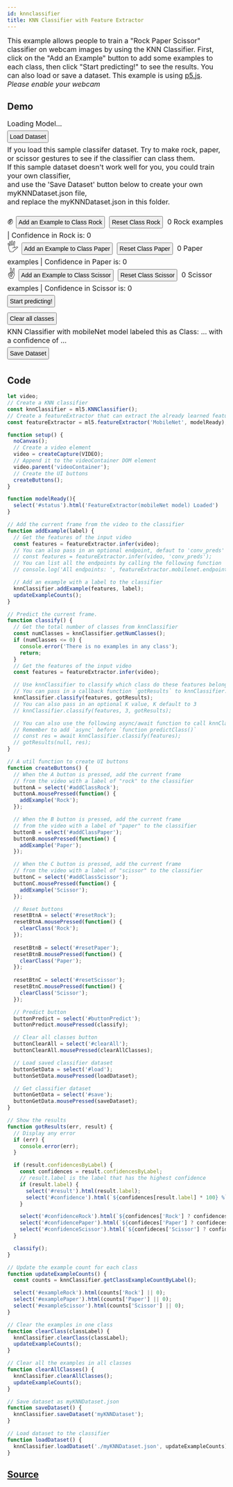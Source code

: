 ```yaml
---
id: knnclassifier
title: KNN Classifier with Feature Extractor
---
```


This example allows people to train a "Rock Paper Scissor" classifier on webcam images by using the KNN Classifier. First, click on the "Add an Example" button to add some examples to each class, then click "Start predicting!" to see the results. You can also load or save a dataset.

This example is using [p5.js](https://p5js.org/).

*Please enable your webcam*

## Demo

<style>
  button {
    margin: 6px 6px 6px 0;
    padding: 4px;
    font-size: 14px;
  }
  video {
    width: 300;
    height: 300;
  }
  p {
    display: inline;
    font-size: 16px;
  }
  .emoji {
    font-size: 24px;
  }
</style>

<div class="example">
  <div id="videoContainer"></div>
  <p id="status">Loading Model...</p>
  <div>
    <button id="load">Load Dataset</button><br>
    <p>If you load this sample classifer dataset. Try to make rock, paper, or scissor gestures to see if the classifier can class them.<br>
      If this sample dataset doesn't work well for you, you could train your own classifier,<br>
      and use the 'Save Dataset' button below to create your own myKNNDataset.json file,<br>
      and replace the myKNNDataset.json in this folder.
    </p>
  </div>
  <br><p>
    <span class="emoji"> ✊ </span><button id="addClassRock">Add an Example to Class Rock</button>
    <button id="resetRock">Reset Class Rock</button>
    <p><span id="exampleRock">0</span> Rock examples</p>
    <p>| Confidence in Rock is: <span id="confidenceRock">0</span></p>
    <br><span class="emoji"> 🖐 </span><button id="addClassPaper">Add an Example to Class Paper</button>
    <button id="resetPaper">Reset Class Paper</button>
    <p><span id="examplePaper">0</span> Paper examples</p>
    <p>| Confidence in Paper is: <span id="confidencePaper">0</span></p>
    <br><span class="emoji"> ✌️ </span><button id="addClassScissor">Add an Example to Class Scissor</button>
    <button id="resetScissor">Reset Class Scissor</button>
    <p><span id="exampleScissor">0</span> Scissor examples</p>
    <p>| Confidence in Scissor is: <span id="confidenceScissor">0</span></p>
  </p>
  <br/>
  <p>
    <button id="buttonPredict">Start predicting!</button><br>
    <button id="clearAll">Clear all classes</button><br>
  </p>
  <p>
    KNN Classifier with mobileNet model labeled this
    as Class: <span id="result">...</span>
    with a confidence of <span id="confidence">...</span>
  </p>
  <div><button id="save">Save Dataset</button></div>
</div>

<script src="assets/scripts/example-knnclassifier.js"></script>

## Code

```javascript
let video;
// Create a KNN classifier
const knnClassifier = ml5.KNNClassifier();
// Create a featureExtractor that can extract the already learned features from MobileNet
const featureExtractor = ml5.featureExtractor('MobileNet', modelReady);

function setup() {
  noCanvas();
  // Create a video element
  video = createCapture(VIDEO);
  // Append it to the videoContainer DOM element
  video.parent('videoContainer');
  // Create the UI buttons
  createButtons();
}

function modelReady(){
  select('#status').html('FeatureExtractor(mobileNet model) Loaded')
}

// Add the current frame from the video to the classifier
function addExample(label) {
  // Get the features of the input video
  const features = featureExtractor.infer(video);
  // You can also pass in an optional endpoint, defaut to 'conv_preds'
  // const features = featureExtractor.infer(video, 'conv_preds');
  // You can list all the endpoints by calling the following function
  // console.log('All endpoints: ', featureExtractor.mobilenet.endpoints)

  // Add an example with a label to the classifier
  knnClassifier.addExample(features, label);
  updateExampleCounts();
}

// Predict the current frame.
function classify() {
  // Get the total number of classes from knnClassifier
  const numClasses = knnClassifier.getNumClasses();
  if (numClasses <= 0) {
    console.error('There is no examples in any class');
    return;
  }
  // Get the features of the input video
  const features = featureExtractor.infer(video);

  // Use knnClassifier to classify which class do these features belong to
  // You can pass in a callback function `gotResults` to knnClassifier.classify function
  knnClassifier.classify(features, gotResults);
  // You can also pass in an optional K value, K default to 3
  // knnClassifier.classify(features, 3, gotResults);

  // You can also use the following async/await function to call knnClassifier.classify
  // Remember to add `async` before `function predictClass()`
  // const res = await knnClassifier.classify(features);
  // gotResults(null, res);
}

// A util function to create UI buttons
function createButtons() {
  // When the A button is pressed, add the current frame
  // from the video with a label of "rock" to the classifier
  buttonA = select('#addClassRock');
  buttonA.mousePressed(function() {
    addExample('Rock');
  });

  // When the B button is pressed, add the current frame
  // from the video with a label of "paper" to the classifier
  buttonB = select('#addClassPaper');
  buttonB.mousePressed(function() {
    addExample('Paper');
  });

  // When the C button is pressed, add the current frame
  // from the video with a label of "scissor" to the classifier
  buttonC = select('#addClassScissor');
  buttonC.mousePressed(function() {
    addExample('Scissor');
  });

  // Reset buttons
  resetBtnA = select('#resetRock');
  resetBtnA.mousePressed(function() {
    clearClass('Rock');
  });
	
  resetBtnB = select('#resetPaper');
  resetBtnB.mousePressed(function() {
    clearClass('Paper');
  });
	
  resetBtnC = select('#resetScissor');
  resetBtnC.mousePressed(function() {
    clearClass('Scissor');
  });

  // Predict button
  buttonPredict = select('#buttonPredict');
  buttonPredict.mousePressed(classify);

  // Clear all classes button
  buttonClearAll = select('#clearAll');
  buttonClearAll.mousePressed(clearAllClasses);

  // Load saved classifier dataset
  buttonSetData = select('#load');
  buttonSetData.mousePressed(loadDataset);

  // Get classifier dataset
  buttonGetData = select('#save');
  buttonGetData.mousePressed(saveDataset);
}

// Show the results
function gotResults(err, result) {
  // Display any error
  if (err) {
    console.error(err);
  }

  if (result.confidencesByLabel) {
    const confidences = result.confidencesByLabel;
    // result.label is the label that has the highest confidence
    if (result.label) {
      select('#result').html(result.label);
      select('#confidence').html(`${confidences[result.label] * 100} %`);
    }

    select('#confidenceRock').html(`${confidences['Rock'] ? confidences['Rock'] * 100 : 0} %`);
    select('#confidencePaper').html(`${confideces['Paper'] ? confideces['Paper'] * 100 : 0} %`);
    select('#confidenceScissor').html(`${confideces['Scissor'] ? confideces['Scissor'] * 100 : 0} %`);
  }

  classify();
}

// Update the example count for each class	
function updateExampleCounts() {
  const counts = knnClassifier.getClassExampleCountByLabel();

  select('#exampleRock').html(counts['Rock'] || 0);
  select('#examplePaper').html(counts['Paper'] || 0);
  select('#exampleScissor').html(counts['Scissor'] || 0);
}

// Clear the examples in one class
function clearClass(classLabel) {
  knnClassifier.clearClass(classLabel);
  updateExampleCounts();
}

// Clear all the examples in all classes
function clearAllClasses() {
  knnClassifier.clearAllClasses();
  updateExampleCounts();
}

// Save dataset as myKNNDataset.json
function saveDataset() {
  knnClassifier.saveDataset('myKNNDataset');
}

// Load dataset to the classifier
function loadDataset() {
  knnClassifier.loadDataset('./myKNNDataset.json', updateExampleCounts);
}
```

## [Source](https://github.com/ml5js/ml5-examples/tree/master/p5js/KNNClassification/KNNClassification_Video)
